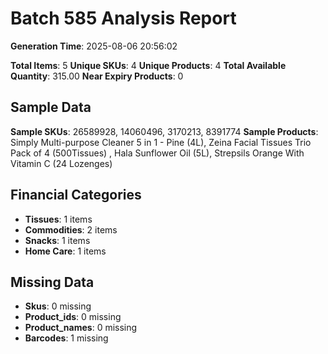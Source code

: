 # Batch 585 Analysis Report

**Generation Time**: 2025-08-06 20:56:02

**Total Items**: 5
**Unique SKUs**: 4
**Unique Products**: 4
**Total Available Quantity**: 315.00
**Near Expiry Products**: 0

## Sample Data
**Sample SKUs**: 26589928, 14060496, 3170213, 8391774
**Sample Products**: Simply Multi-purpose Cleaner 5 in 1 - Pine (4L), Zeina Facial Tissues Trio Pack of 4 (500Tissues) , Hala Sunflower Oil (5L), Strepsils Orange With Vitamin C (24 Lozenges)

## Financial Categories
- **Tissues**: 1 items
- **Commodities**: 2 items
- **Snacks**: 1 items
- **Home Care**: 1 items

## Missing Data
- **Skus**: 0 missing
- **Product_ids**: 0 missing
- **Product_names**: 0 missing
- **Barcodes**: 1 missing
